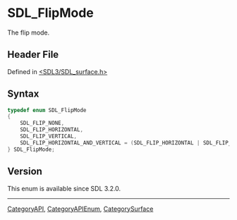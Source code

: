 # SDL_FlipMode

The flip mode.

## Header File

Defined in [<SDL3/SDL_surface.h>](https://github.com/libsdl-org/SDL/blob/main/include/SDL3/SDL_surface.h)

## Syntax

```c
typedef enum SDL_FlipMode
{
    SDL_FLIP_NONE,                                                                  /**< Do not flip */
    SDL_FLIP_HORIZONTAL,                                                            /**< flip horizontally */
    SDL_FLIP_VERTICAL,                                                              /**< flip vertically */
    SDL_FLIP_HORIZONTAL_AND_VERTICAL = (SDL_FLIP_HORIZONTAL | SDL_FLIP_VERTICAL)    /**< flip horizontally and vertically (not a diagonal flip) */
} SDL_FlipMode;
```

## Version

This enum is available since SDL 3.2.0.

----
[CategoryAPI](CategoryAPI), [CategoryAPIEnum](CategoryAPIEnum), [CategorySurface](CategorySurface)

